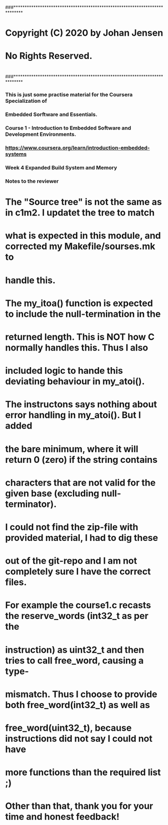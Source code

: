 ###****************************************************************************
# Copyright (C) 2020 by Johan Jensen
#
# No Rights Reserved.
#
###****************************************************************************

### This is just some practise material for the Coursera Specialization of
### Embedded Sorftware and Essentials.
### Course 1 - Introduction to Embedded Software and Development Environments.
### https://www.coursera.org/learn/introduction-embedded-systems

### Week 4 Expanded Build System and Memory

### Notes to the reviewer
#
# The "Source tree" is not the same as in c1m2. I updatet the tree to match
# what is expected in this module, and corrected my Makefile/sourses.mk to
# handle this.
#
# The my_itoa() function is expected to include the null-termination in the
# returned length. This is NOT how C normally handles this. Thus I also
# included logic to hande this deviating behaviour in my_atoi().
#
# The instructons says nothing about error handling in my_atoi(). But I added
# the bare minimum, where it will return 0 (zero) if the string contains
# characters that are not valid for the given base (excluding null-terminator).
#
# I could not find the zip-file with provided material, I had to dig these
# out of the git-repo and I am not completely sure I have the correct files.
# For example the course1.c recasts the reserve_words (int32_t as per the
# instruction) as uint32_t and then tries to call free_word, causing a type-
# mismatch. Thus I choose to provide both free_word(int32_t) as well as
# free_word(uint32_t), because instructions did not say I could not have
# more functions than the required list ;)
#
# Other than that, thank you for your time and honest feedback!
